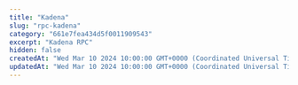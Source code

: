 ```yaml
---
title: "Kadena"
slug: "rpc-kadena"
category: "661e7fea434d5f0011909543"
excerpt: "Kadena RPC"
hidden: false
createdAt: "Wed Mar 10 2024 10:00:00 GMT+0000 (Coordinated Universal Time)"
updatedAt: "Wed Mar 10 2024 10:00:00 GMT+0000 (Coordinated Universal Time)"
---
```

